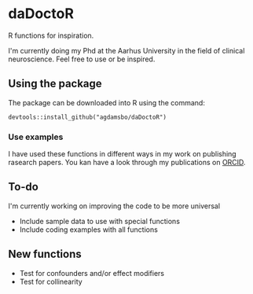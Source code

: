 # daDoctoR
R functions for inspiration.

I'm currently doing my Phd at the Aarhus University in the field of clinical neuroscience. Feel free to use or be inspired.

## Using the package
The package can be downloaded into R using the command:
```
devtools::install_github("agdamsbo/daDoctoR")
```
### Use examples
I have used these functions in different ways in my work on publishing rasearch papers. You kan have a look through my publications on [ORCID](https://orcid.org/0000-0002-7559-1154).

## To-do
I'm currently working on improving the code to be more universal
- Include sample data to use with special functions
- Include coding examples with all functions

## New functions
- Test for confounders and/or effect modifiers
- Test for collinearity
